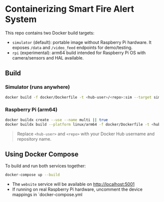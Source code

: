 # Containerizing Smart Fire Alert System

This repo contains two Docker build targets:

- `simulator` (default): portable image without Raspberry Pi hardware. It exposes `/data` and `/video_feed` endpoints for demo/testing.
- `rpi` (experimental): arm64 build intended for Raspberry Pi OS with camera/sensors and HAL available.

## Build

### Simulator (runs anywhere)
```bash
docker build -f docker/Dockerfile -t <hub-user>/<repo>:sim --target simulator .
```

### Raspberry Pi (arm64)
```bash
docker buildx create --use --name multi || true
docker buildx build --platform linux/arm64 -f docker/Dockerfile -t <hub-user>/<repo>:rpi --target rpi .
```
> Replace `<hub-user>` and `<repo>` with your Docker Hub username and repository name.

## Using Docker Compose

To build and run both services together:
```bash
docker-compose up --build
```
- The `website` service will be available on [http://localhost:5001](http://localhost:5001)
- If running on real Raspberry Pi hardware, uncomment the device mappings in `docker-compose.yml